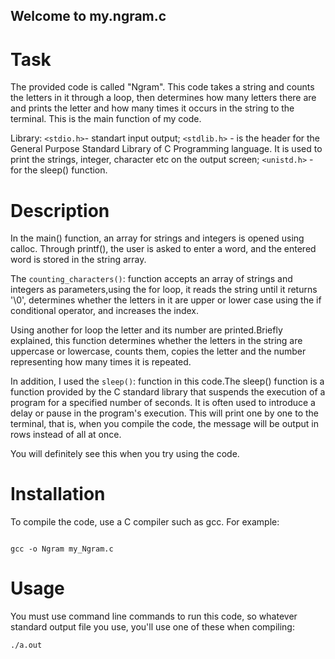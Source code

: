 ## Welcome to my.ngram.c

# Task

The provided code is called "Ngram". This code takes a string and counts the letters in it through a loop, then determines how many letters there are and prints the letter and how many times it occurs in the string to the terminal.
This is the main function of my code.

Library: `<stdio.h>`- standart input output; `<stdlib.h>` -  is the header for the General Purpose Standard Library of C Programming language. It is used to print the strings, integer, character etc on the output screen; `<unistd.h>` - for the sleep() function.

# Description

In the main() function, an array for strings and integers is opened using calloc. Through printf(), the user is asked to enter a word, and the entered word is stored in the string array.
 
The `counting_characters()`: function accepts an array of strings and integers as parameters,using the for loop, it reads the string until it returns '\0', determines whether the letters in it are upper or lower case using the if conditional operator, and increases the index.
    
 Using another for loop the letter and its number are printed.Briefly explained, this function determines whether the letters in the string are uppercase or lowercase, counts them, copies the letter and the number representing how many times it is repeated.

In addition, I used the `sleep()`: function in this code.The sleep() function is a function provided by the C standard library that suspends the execution of a program for a specified number of seconds. It is often used to introduce a delay or pause in the program's execution. This will print one by one to the terminal, that is, when you compile the code, the message will be output in rows instead of all at once.
    
 You will definitely see this when you try using the code.

# Installation

To compile the code, use a C compiler such as gcc. For example:
```

gcc -o Ngram my_Ngram.c
```
# Usage

You must use command line commands to run this code, so whatever standard output file you use, you'll use one of these when compiling: 
```
./a.out 
```
